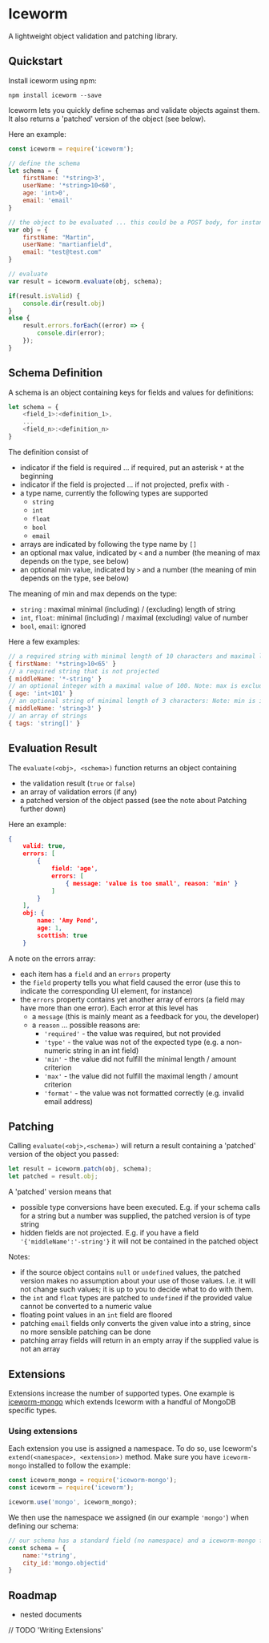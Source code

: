# Iceworm

A lightweight object validation and patching library.

## Quickstart

Install iceworm using npm:

```shell
npm install iceworm --save
``` 

Iceworm lets you quickly define schemas and validate objects against them. It also returns a 'patched' version of the object (see below).

Here an example:

```javascript
const iceworm = require('iceworm');

// define the schema
let schema = {
    firstName: '*string>3',
    userName: '*string>10<60',
    age: 'int>0',
    email: 'email'
}

// the object to be evaluated ... this could be a POST body, for instance
var obj = {
    firstName: "Martin",
    userName: "martianfield",
    email: "test@test.com"
}

// evaluate
var result = iceworm.evaluate(obj, schema);

if(result.isValid) {
    console.dir(result.obj)
} 
else {
    result.errors.forEach((error) => {
        console.dir(error);
    });
}
```

## Schema Definition

A schema is an object containing keys for fields and values for definitions:

```javascript
let schema = {
    <field_1>:<definition_1>,
    ...
    <field_n>:<definition_n>
}
```

The definition consist of

- indicator if the field is required ... if required, put an asterisk `*` at the beginning
- indicator if the field is projected ... if not projected, prefix with `-`
- a type name, currently the following types are supported
    - `string`
    - `int`
    - `float`
    - `bool`
    - `email`
- arrays are indicated by following the type name by `[]`
- an optional max value, indicated by `<` and a number (the meaning of max depends on the type, see below)
- an optional min value, indicated by `>` and a number (the meaning of min depends on the type, see below)

The meaning of min and max depends on the type:

- `string` : maximal minimal (including) / (excluding) length of string
- `int`, `float`: minimal (including) / maximal (excluding) value of number
- `bool`, `email`: ignored


Here a few examples:

```javascript
// a required string with minimal length of 10 characters and maximal length of 64 characters:
{ firstName: '*string>10<65' }
// a required string that is not projected
{ middleName: '*-string' }
// an optional integer with a maximal value of 100. Note: max is excluding the value
{ age: 'int<101' }
// an optional string of minimal length of 3 characters: Note: min is including the value
{ middleName: 'string>3' }
// an array of strings
{ tags: 'string[]' }
```
    

## Evaluation Result

The `evaluate(<obj>, <schema>)` function returns an object containing 

- the validation result (`true` or `false`)
- an array of validation errors (if any)
- a patched version of the object passed (see the note about Patching further down)


Here an example:

```json
{
    valid: true,
    errors: [
        { 
            field: 'age',
            errors: [
                { message: 'value is too small', reason: 'min' }
            ]
        }
    ],
    obj: {
        name: 'Amy Pond',
        age: 1,
        scottish: true
    }
```

A note on the errors array:

- each item has a `field` and an `errors` property
- the `field` property tells you what field caused the error (use this to indicate the corresponding UI element, for instance)
- the `errors` property contains yet another array of errors (a field may have more than one error). Each error at this level has
    - a `message` (this is mainly meant as a feedback for you, the developer)
    - a `reason` ... possible reasons are:
        - `'required'` - the value was required, but not provided
        - `'type'` - the value was not of the expected type (e.g. a non-numeric string in an int field)
        - `'min'` - the value did not fulfill the minimal length / amount criterion
        - `'max'` - the value did not fulfill the maximal length / amount criterion
        - `'format'` - the value was not formatted correctly (e.g. invalid email address)


## Patching

Calling `evaluate(<obj>,<schema>)` will return a result containing a 'patched' version of the object you passed:

```javascript
let result = iceworm.patch(obj, schema);
let patched = result.obj;
```

A 'patched' version means that 

- possible type conversions have been executed. E.g. if your schema calls for a string but a number was supplied, the patched version is of type string
- hidden fields are not projected. E.g. if you have a field `'{'middleName':'-string'}` it will not be contained in the patched object


Notes:

- if the source object contains `null` or `undefined` values, the patched version makes no assumption about your use of those values. I.e. it will not change such values; it is up to you to decide what to do with them.
- the `int` and `float` types are patched to `undefined` if the provided value cannot be converted to a numeric value
- floating point values in an `int` field are floored
- patching `email` fields only converts the given value into a string, since no more sensible patching can be done
- patching array fields will return in an empty array if the supplied value is not an array


## Extensions

Extensions increase the number of supported types. One example is [iceworm-mongo](https://github.com/martianfield/iceworm-mongo) which extends Iceworm with a handful of MongoDB specific types.


### Using extensions

Each extension you use is assigned a namespace. To do so, use Iceworm's `extend(<namespace>, <extension>)` method. Make sure you have `iceworm-mongo` installed to follow the example:

```javascript
const iceworm_mongo = require('iceworm-mongo');
const iceworm = require('iceworm');

iceworm.use('mongo', iceworm_mongo);
```

We then use the namespace we assigned (in our example `'mongo'`) when defining our schema:

```javascript
// our schema has a standard field (no namespace) and a iceworm-mongo field (with namespace)
const schema = {
    name:'*string',
    city_id:'mongo.objectid'
}
```


## Roadmap

- nested documents




// TODO 'Writing Extensions'
